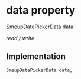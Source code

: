 


# data property






[SmeupDatePickerData](../../smeup_widgets_smeup_datepicker/SmeupDatePickerData-class.md) data
  
_read / write_






## Implementation

```dart
SmeupDatePickerData data;


```







